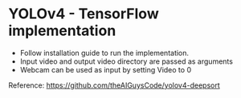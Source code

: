 # YOLOv4 - TensorFlow implementation

- Follow installation guide to run the implementation.
- Input video and output video directory are passed as arguments
- Webcam can be used as input by setting Video to 0

Reference: https://github.com/theAIGuysCode/yolov4-deepsort


